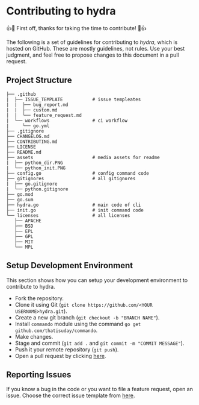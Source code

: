 # Contributing to hydra

👍🎉 First off, thanks for taking the time to contribute! 🎉👍

The following is a set of guidelines for contributing to *hydra*, which is hosted on GitHub. These are mostly guidelines, not rules. Use your best judgment, and feel free to propose changes to this document in a pull request.


## Project Structure
```
├── .github
|  ├── ISSUE_TEMPLATE           # issue templeates
|  |  ├── bug_report.md
|  |  ├── custom.md
|  |  └── feature_request.md
|  └── workflows                # ci workflow
|     └── go.yml
├── .gitignore
├── CHANGELOG.md
├── CONTRIBUTING.md
├── LICENSE
├── README.md
├── assets                      # media assets for readme
|  ├── python_dir.PNG
|  └── python_init.PNG
├── config.go                   # config command code
├── gitignores                  # all gitignores
|  ├── go.gitignore
|  └── python.gitignore
├── go.mod
├── go.sum
├── hydra.go                    # main code of cli
├── init.go                     # init command code
└── licenses                    # all licenses
   ├── APACHE
   ├── BSD
   ├── EPL
   ├── GPL
   ├── MIT
   └── MPL
```

## Setup Development Environment
This section shows how you can setup your development environment to contribute to hydra.

- Fork the repository.
- Clone it using Git (`git clone https://github.com/<YOUR USERNAME>hydra.git`).
- Create a new git branch (`git checkout -b "BRANCH NAME"`).
- Install `commando` module using the command `go get github.com/thatisuday/commando`.
- Make changes.
- Stage and commit (`git add .` and `git commit -m "COMMIT MESSAGE"`).
- Push it your remote repository (`git push`).
- Open a pull request by clicking [here](https://github.com/Shravan-1908/hydra/compare).

## Reporting Issues
If you know a bug in the code or you want to file a feature request, open an issue.
Choose the correct issue template from [here](https://github.com/Shravan-1908/hydra/issues/new/choose).